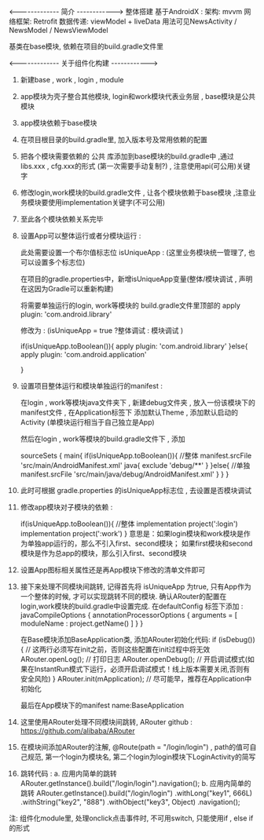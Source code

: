 <------------- 简介 ------------>
整体搭建 基于AndroidX :
架构: mvvm
网络框架: Retrofit
数据传递: viewModel + liveData
用法可见NewsActivity / NewsModel / NewsViewModel

基类在base模块, 依赖在项目的build.gradle文件里

<------------- 关于组件化构建 ------------>

1. 新建base , work , login , module

2. app模块为壳子整合其他模块, login和work模块代表业务层 , base模块是公共模块

3. app模块依赖于base模块

4. 在项目根目录的build.gradle里, 加入版本号及常用依赖的配置

5. 把各个模块需要依赖的 公共 库添加到base模块的build.gradle中 ,通过 libs.xxx , cfg.xxx的形式 (第一次需要手动复制?) ,
    注意使用api(可公用)关键字

6. 修改login,work模块的build.gradle文件 , 让各个模块依赖于base模块 ,注意业务模块要使用implementation关键字(不可公用)

7. 至此各个模块依赖关系完毕

8. 设置App可以整体运行或者分模块运行 :

    此处需要设置一个布尔值标志位 isUniqueApp : (这里业务模块统一管理了, 也可以设置多个标志位)

    在项目的gradle.properties中，新增isUniqueApp变量(整体/模块调试 , 声明在这因为Gradle可以重新构建)

    将需要单独运行的login, work等模块的 build.gradle文件里顶部的 apply plugin: 'com.android.library'

    修改为 : (isUniqueApp = true ?整体调试 : 模块调试 )

    if(isUniqueApp.toBoolean()){
          apply plugin: 'com.android.library'
     }else{
          apply plugin: 'com.android.application'

    }

9.  设置项目整体运行和模块单独运行的manifest :

    在login , work等模块java文件夹下 , 新建debug文件夹 , 放入一份该模块下的manifest文件 , 在Application标签下
    添加默认Theme ,
    添加默认启动的Activity (单模块运行相当于自己独立是App)
    <intent-filter>
            <action android:name="android.intent.action.MAIN" />
            <category android:name="android.intent.category.LAUNCHER" />
    </intent-filter>

    然后在login , work等模块的build.gradle文件下 , 添加

    sourceSets {
        main{
            if(isUniqueApp.toBoolean()){ //整体
                manifest.srcFile 'src/main/AndroidManifest.xml'
                            java{
                                exclude 'debug/**'
                            }
            }else{ //单独
                 manifest.srcFile 'src/main/java/debug/AndroidManifest.xml'
            }
        }
    }

10. 此时可根据 gradle.properties 的isUniqueApp标志位 , 去设置是否模块调试

11. 修改app模块对子模块的依赖 :

    if(isUniqueApp.toBoolean()){ //整体
        implementation project(':login')
        implementation project(':work')
    }
    意思是：如果login模块和work模块是作为单独app运行的，那么不引入first、second模块；
    如果first模块和second模块是作为总app的模块，那么引入first、second模块

12. 设置App图标相关属性还是再App模块下修改的清单文件即可

13. 接下来处理不同模块间跳转,  记得首先将 isUniqueApp 为true,
    只有App作为一个整体的时候, 才可以实现跳转不同的模块.
    确认ARouter的配置在login,work模块的build.gradle中设置完成.
    在defaultConfig 标签下添加 :
        javaCompileOptions {
                annotationProcessorOptions {
                    arguments = [ moduleName : project.getName() ]
                }
        }

    在Base模块添加BaseApplication类, 添加ARouter初始化代码:
    if (isDebug()) {           // 这两行必须写在init之前，否则这些配置在init过程中将无效
        ARouter.openLog();     // 打印日志
        ARouter.openDebug();   // 开启调试模式(如果在InstantRun模式下运行，必须开启调试模式！线上版本需要关闭,否则有安全风险)
    }
    ARouter.init(mApplication); // 尽可能早，推荐在Application中初始化

    最后在App模块下的manifest name:BaseApplication


14. 这里使用ARouter处理不同模块间跳转, ARouter github : https://github.com/alibaba/ARouter

15. 在模块间添加ARouter的注解, @Route(path = "/login/login") , path的值可自己规范,
    第一个login为模块名, 第二个login为login模块下LoginActivity的简写

16. 跳转代码 :
    a. 应用内简单的跳转
    ARouter.getInstance().build("/login/login").navigation();
    b. 应用内简单的跳转
    ARouter.getInstance().build("/login/login")
            .withLong("key1", 666L)
            .withString("key2", "888")
            .withObject("key3", Object)
            .navigation();

注: 组件化module里, 处理onclick点击事件时, 不可用switch, 只能使用if , else if的形式
